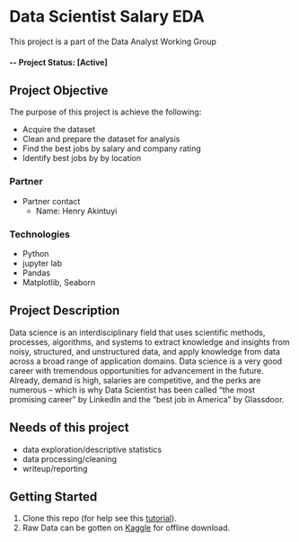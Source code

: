 # Data Scientist Salary EDA

This project is a part of the Data Analyst Working Group

#### -- Project Status: [Active]

## Project Objective
The purpose of this project is achieve the following:

* Acquire the dataset
* Clean and prepare the dataset for analysis
* Find the best jobs by salary and company rating
* Identify best jobs by by location

### Partner
* Partner contact
   - Name: Henry Akintuyi


### Technologies
* Python
* jupyter lab
* Pandas
* Matplotlib, Seaborn


## Project Description
Data science is an interdisciplinary field that uses scientific methods, processes, algorithms, and systems to extract knowledge and insights from noisy, structured, and unstructured data, and apply knowledge from data across a broad range of application domains. Data science is a very good career with tremendous opportunities for advancement in the future. Already, demand is high, salaries are competitive, and the perks are numerous – which is why Data Scientist has been called “the most promising career” by LinkedIn and the “best job in America” by Glassdoor.

## Needs of this project

- data exploration/descriptive statistics
- data processing/cleaning
- writeup/reporting

## Getting Started

1. Clone this repo (for help see this [tutorial](https://help.github.com/articles/cloning-a-repository/)).
2. Raw Data can be gotten on [Kaggle](https://www.kaggle.com/datasets/andrewmvd/data-scientist-jobs) for offline download.


